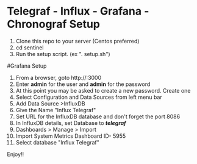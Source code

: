# Telegraf - Influx - Grafana - Chronograf Setup
1.  Clone this repo to your server (Centos preferred)
2.  cd sentinel 
3.  Run the setup script. (ex ". setup.sh")



#Grafana Setup
1.  From a browser, goto http://<ip address of machine>:3000
2.  Enter **admin** for the user and **admin** for the password
3.  At this point you may be asked to create a new password.  Create one
4.  Select Configuration and Data Sources from left menu bar
5.  Add Data Source >InfluxDB
6.  Give the Name "Influx Telegraf"
7.  Set URL for the InfluxDB database and don't forget the port 8086
8.  In InfluxDB details, set Database to ***telegraf***
9.  Dashboards > Manage > Import
10.  Import System Metrics Dashboard ID- 5955
11.  Select database "Influx Telegraf"

Enjoy!!
